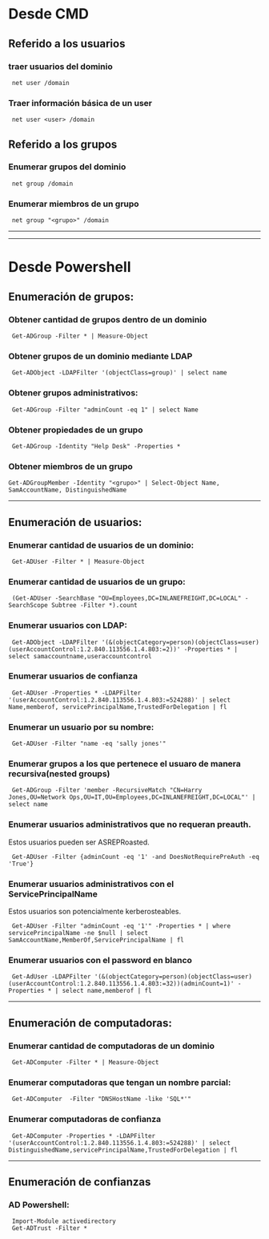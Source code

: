 # Desde CMD

## Referido a los usuarios

### traer usuarios del dominio

     net user /domain

### Traer información básica de un user

     net user <user> /domain

## Referido a los grupos

### Enumerar grupos del dominio

     net group /domain
### Enumerar miembros de un grupo

     net group "<grupo>" /domain



---
---

# Desde Powershell

## Enumeración de grupos:

### Obtener cantidad de grupos dentro de un dominio

     Get-ADGroup -Filter * | Measure-Object

### Obtener grupos de un dominio mediante LDAP

     Get-ADObject -LDAPFilter '(objectClass=group)' | select name
### Obtener grupos administrativos:

     Get-ADGroup -Filter "adminCount -eq 1" | select Name

### Obtener propiedades de un grupo

     Get-ADGroup -Identity "Help Desk" -Properties *


### Obtener miembros de un grupo

    Get-ADGroupMember -Identity "<grupo>" | Select-Object Name, SamAccountName, DistinguishedName


---

## Enumeración de usuarios:

### Enumerar cantidad de usuarios de un dominio:

     Get-ADUser -Filter * | Measure-Object

### Enumerar cantidad de usuarios de un grupo:

     (Get-ADUser -SearchBase "OU=Employees,DC=INLANEFREIGHT,DC=LOCAL" -SearchScope Subtree -Filter *).count

### Enumerar usuarios con LDAP:

     Get-ADObject -LDAPFilter '(&(objectCategory=person)(objectClass=user)(userAccountControl:1.2.840.113556.1.4.803:=2))' -Properties * | select samaccountname,useraccountcontrol

### Enumerar usuarios de confianza

     Get-ADUser -Properties * -LDAPFilter '(userAccountControl:1.2.840.113556.1.4.803:=524288)' | select Name,memberof, servicePrincipalName,TrustedForDelegation | fl

### Enumerar un usuario por su nombre:

     Get-ADUser -Filter "name -eq 'sally jones'"

### Enumerar grupos a los que pertenece el usuaro de manera recursiva(nested groups)

     Get-ADGroup -Filter 'member -RecursiveMatch "CN=Harry Jones,OU=Network Ops,OU=IT,OU=Employees,DC=INLANEFREIGHT,DC=LOCAL"' | select name

### Enumerar usuarios administrativos que no requeran preauth.

Estos usuarios pueden ser ASREPRoasted.

     Get-ADUser -Filter {adminCount -eq '1' -and DoesNotRequirePreAuth -eq 'True'}
### Enumerar usuarios administrativos con el ServicePrincipalName

Estos usuarios son potencialmente kerberosteables.

     Get-ADUser -Filter "adminCount -eq '1'" -Properties * | where servicePrincipalName -ne $null | select SamAccountName,MemberOf,ServicePrincipalName | fl

### Enumerar usuarios con el password en blanco

     Get-AdUser -LDAPFilter '(&(objectCategory=person)(objectClass=user)(userAccountControl:1.2.840.113556.1.4.803:=32))(adminCount=1)' -Properties * | select name,memberof | fl

---

## Enumeración de computadoras:
     
### Enumerar cantidad de computadoras de un dominio

     Get-ADComputer -Filter * | Measure-Object

### Enumerar computadoras que tengan un nombre parcial:

     Get-ADComputer  -Filter "DNSHostName -like 'SQL*'"
### Enumerar computadoras de confianza

     Get-ADComputer -Properties * -LDAPFilter '(userAccountControl:1.2.840.113556.1.4.803:=524288)' | select DistinguishedName,servicePrincipalName,TrustedForDelegation | fl

---
## Enumeración de confianzas


### AD Powershell:
     
     Import-Module activedirectory
     Get-ADTrust -Filter *
